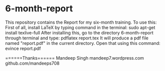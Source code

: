 6-month-report
=============

This repository contains the Report for my six-month training.
To use this:
First of all, install LaTeX by typing command in the terminal:
    sudo apt-get install texlive-full
After installing this, go to the directory 6-month-report through terminal and type:
    pdflatex report.tex
It will produce a pdf file named "report.pdf" in the current directory. Open that using this command:
    evince report.pdf

======Thanks======
Mandeep Singh
mandeep7.wordpress.com
github.com/mandeeps708
